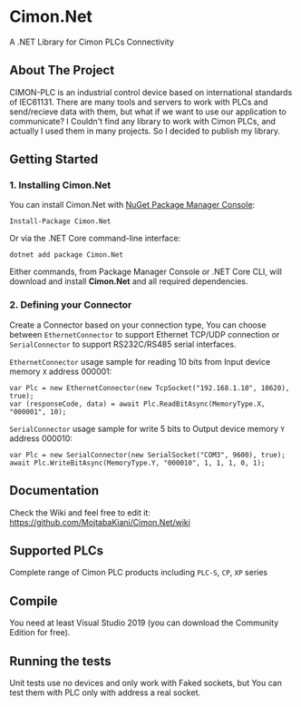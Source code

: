 # Cimon.Net
A .NET Library for Cimon PLCs Connectivity

<!-- ABOUT THE PROJECT -->
## About The Project
<p>CIMON-PLC is an industrial control device based on international standards of IEC61131. There are many tools and servers to work with PLCs and send/recieve data with them, but what if we want to use our application to communicate? I Couldn't find any library to work with Cimon PLCs, and actually I used them in many projects. So I decided to publish my library.</p>

## Getting Started
### 1. Installing Cimon.Net
You can install Cimon.Net with [NuGet Package Manager Console](https://www.nuget.org/packages/Cimon.Net):

    Install-Package Cimon.Net
    
Or via the .NET Core command-line interface:

    dotnet add package Cimon.Net
    
Either commands, from Package Manager Console or .NET Core CLI, will download and install **Cimon.Net** and all required dependencies.

### 2. Defining your Connector
Create a Connector based on your connection type, You can choose between `EthernetConnector` to support Ethernet TCP/UDP connection or `SerialConnector` to support RS232C/RS485 serial interfaces.

`EthernetConnector` usage sample for reading 10 bits from Input device memory `X` address 000001:
   
    var Plc = new EthernetConnector(new TcpSocket("192.168.1.10", 10620), true);
    var (responseCode, data) = await Plc.ReadBitAsync(MemoryType.X, "000001", 10);

`SerialConnector` usage sample for write 5 bits to Output device memory `Y` address 000010:
   
    var Plc = new SerialConnector(new SerialSocket("COM3", 9600), true);
    await Plc.WriteBitAsync(MemoryType.Y, "000010", 1, 1, 1, 0, 1);
    
## Documentation
Check the Wiki and feel free to edit it: https://github.com/MojtabaKiani/Cimon.Net/wiki

## Supported PLCs
Complete range of Cimon PLC products including `PLC-S`, `CP`, `XP` series

## Compile
You need at least Visual Studio 2019 (you can download the Community Edition for free).

## Running the tests
Unit tests use no devices and only work with Faked sockets, but You can test them with PLC only with address a real socket.
